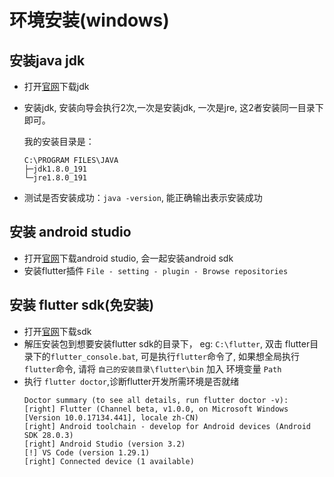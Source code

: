 # 环境安装(windows)

## 安装java jdk

- 打开[官网][1]下载jdk

- 安装jdk, 安装向导会执行2次,一次是安装jdk, 一次是jre, 这2者安装同一目录下即可。

    我的安装目录是：

    ```text
    C:\PROGRAM FILES\JAVA
    ├─jdk1.8.0_191
    └─jre1.8.0_191
    ```

- 测试是否安装成功：`java -version`, 能正确输出表示安装成功

## 安装 android studio

- 打开[官网][2]下载android studio, 会一起安装android sdk
- 安装flutter插件 `File - setting - plugin - Browse repositories`

## 安装 flutter sdk(免安装)

- 打开[官网][3]下载sdk
- 解压安装包到想要安装flutter sdk的目录下， eg: `C:\flutter`, 双击 flutter目录下的`flutter_console.bat`, 可是执行`flutter`命令了, 如果想全局执行`flutter`命令, 请将 `自己的安装目录\flutter\bin` 加入 环境变量 `Path`
- 执行 `flutter doctor`,诊断flutter开发所需环境是否就绪
    ```text
    Doctor summary (to see all details, run flutter doctor -v):
    [right] Flutter (Channel beta, v1.0.0, on Microsoft Windows [Version 10.0.17134.441], locale zh-CN)
    [right] Android toolchain - develop for Android devices (Android SDK 28.0.3)
    [right] Android Studio (version 3.2)
    [!] VS Code (version 1.29.1)
    [right] Connected device (1 available)
    ```

[1]:https://www.oracle.com/technetwork/java/javase/downloads/jdk8-downloads-2133151.html "jdk下载"
[2]:https://developer.android.google.cn/studio/ "android studio下载"
[3]:https://flutter.io/docs/development/tools/sdk/archive?tab=windows "下载flutter sdk"
